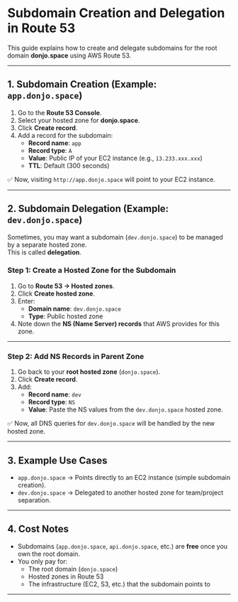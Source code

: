 # Subdomain Creation and Delegation in Route 53

This guide explains how to create and delegate subdomains for the root domain **donjo.space** using AWS Route 53.

---
## 1. Subdomain Creation (Example: `app.donjo.space`)

1. Go to the **Route 53 Console**.
2. Select your hosted zone for **donjo.space**.
3. Click **Create record**.
4. Add a record for the subdomain:
   - **Record name**: `app`
   - **Record type**: `A`
   - **Value**: Public IP of your EC2 instance (e.g., `13.233.xxx.xxx`)
   - **TTL**: Default (300 seconds)

✅ Now, visiting `http://app.donjo.space` will point to your EC2 instance.

---
## 2. Subdomain Delegation (Example: `dev.donjo.space`)
Sometimes, you may want a subdomain (`dev.donjo.space`) to be managed by a separate hosted zone.  
This is called **delegation**.
### Step 1: Create a Hosted Zone for the Subdomain
1. Go to **Route 53 → Hosted zones**.
2. Click **Create hosted zone**.
3. Enter:
   - **Domain name**: `dev.donjo.space`
   - **Type**: Public hosted zone
4. Note down the **NS (Name Server) records** that AWS provides for this zone.

---
### Step 2: Add NS Records in Parent Zone
1. Go back to your **root hosted zone** (`donjo.space`).
2. Click **Create record**.
3. Add:
   - **Record name**: `dev`
   - **Record type**: `NS`
   - **Value**: Paste the NS values from the `dev.donjo.space` hosted zone.

✅ Now, all DNS queries for `dev.donjo.space` will be handled by the new hosted zone.

---
## 3. Example Use Cases
- `app.donjo.space` → Points directly to an EC2 instance (simple subdomain creation).
- `dev.donjo.space` → Delegated to another hosted zone for team/project separation.

---
## 4. Cost Notes
- Subdomains (`app.donjo.space`, `api.donjo.space`, etc.) are **free** once you own the root domain.
- You only pay for:
  - The root domain (`donjo.space`)
  - Hosted zones in Route 53
  - The infrastructure (EC2, S3, etc.) that the subdomain points to

---
